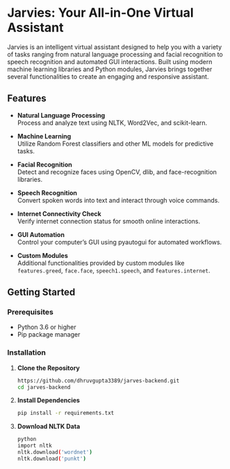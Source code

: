# Jarvies: Your All-in-One Virtual Assistant

Jarvies is an intelligent virtual assistant designed to help you with a variety of tasks ranging from natural language processing and facial recognition to speech recognition and automated GUI interactions. Built using modern machine learning libraries and Python modules, Jarvies brings together several functionalities to create an engaging and responsive assistant.

## Features

- **Natural Language Processing**  
  Process and analyze text using NLTK, Word2Vec, and scikit-learn.
  
- **Machine Learning**  
  Utilize Random Forest classifiers and other ML models for predictive tasks.
  
- **Facial Recognition**  
  Detect and recognize faces using OpenCV, dlib, and face-recognition libraries.
  
- **Speech Recognition**  
  Convert spoken words into text and interact through voice commands.
  
- **Internet Connectivity Check**  
  Verify internet connection status for smooth online interactions.
  
- **GUI Automation**  
  Control your computer’s GUI using pyautogui for automated workflows.
  
- **Custom Modules**  
  Additional functionalities provided by custom modules like `features.greed`, `face.face`, `speech1.speech`, and `features.internet`.

## Getting Started

### Prerequisites

- Python 3.6 or higher
- Pip package manager

### Installation

1. **Clone the Repository**  
    ```bash
    https://github.com/dhruvgupta3389/jarves-backend.git
    cd jarves-backend
2. **Install Dependencies**
    ```bash
    pip install -r requirements.txt
3. **Download NLTK Data**
    ```bash
   python
   import nltk
   nltk.download('wordnet')
   nltk.download('punkt')

